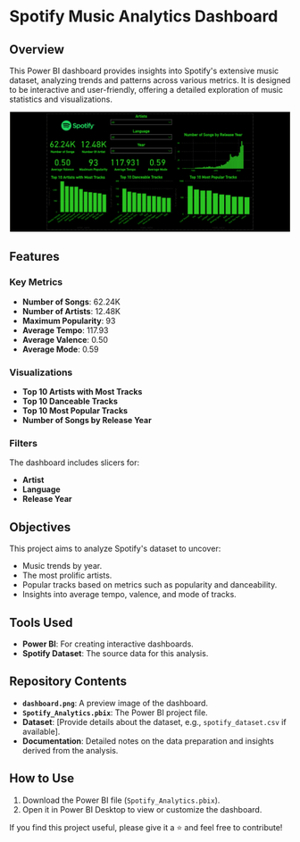 # Spotify Music Analytics Dashboard

## Overview
This Power BI dashboard provides insights into Spotify's extensive music dataset, analyzing trends and patterns across various metrics. It is designed to be interactive and user-friendly, offering a detailed exploration of music statistics and visualizations.

![Dashboard Preview](./dashboard.png)

## Features

### Key Metrics
- **Number of Songs**: 62.24K
- **Number of Artists**: 12.48K
- **Maximum Popularity**: 93
- **Average Tempo**: 117.93
- **Average Valence**: 0.50
- **Average Mode**: 0.59

### Visualizations
- **Top 10 Artists with Most Tracks**
- **Top 10 Danceable Tracks**
- **Top 10 Most Popular Tracks**
- **Number of Songs by Release Year**

### Filters
The dashboard includes slicers for:
- **Artist**
- **Language**
- **Release Year**

## Objectives
This project aims to analyze Spotify's dataset to uncover:
- Music trends by year.
- The most prolific artists.
- Popular tracks based on metrics such as popularity and danceability.
- Insights into average tempo, valence, and mode of tracks.

## Tools Used
- **Power BI**: For creating interactive dashboards.
- **Spotify Dataset**: The source data for this analysis.

## Repository Contents
- **`dashboard.png`**: A preview image of the dashboard.
- **`Spotify_Analytics.pbix`**: The Power BI project file.
- **Dataset**: [Provide details about the dataset, e.g., `spotify_dataset.csv` if available].
- **Documentation**: Detailed notes on the data preparation and insights derived from the analysis.

## How to Use
1. Download the Power BI file (`Spotify_Analytics.pbix`).
2. Open it in Power BI Desktop to view or customize the dashboard.

If you find this project useful, please give it a ⭐ and feel free to contribute!
